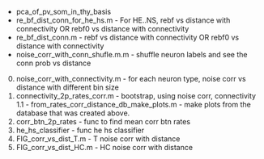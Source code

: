 - pca_of_pv_som_in_thy_basis
- re_bf_dist_conn_for_he_hs.m - For HE..NS, rebf vs distance with connectivity OR rebf0 vs distance with connectivity
- re_bf_dist_conn.m - rebf vs distance with connectivity OR rebf0 vs distance with connectivity
- noise_corr_with_conn_shufle.m.m - shuffle neuron labels and see the conn prob vs distance
0. noise_corr_with_connectivity.m - for each neuron type, noise corr vs distance with different bin size
1. connectivity_2p_rates_corr.m - bootstrap, using noise corr, connectivity
1.1 - from_rates_corr_distance_db_make_plots.m - make plots from the database that was created above.
2. corr_btn_2p_rates - func to find mean corr btn rates
3. he_hs_classifier - func he hs classifier
4. FIG_corr_vs_dist_T.m - T noise corr with distance
5. FIG_corr_vs_dist_HC.m - HC noise corr with distance